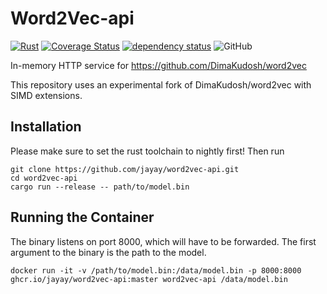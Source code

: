 # Word2Vec-api
[![Rust](https://github.com/jayay/word2vec-api/actions/workflows/rust.yml/badge.svg)](https://github.com/jayay/word2vec-api/actions/workflows/rust.yml) [![Coverage Status](https://coveralls.io/repos/github/jayay/word2vec-api/badge.svg?branch=master)](https://coveralls.io/github/jayay/word2vec-api?branch=master) [![dependency status](https://deps.rs/repo/github/jayay/word2vec-api/status.svg)](https://deps.rs/repo/github/jayay/word2vec-api) ![GitHub](https://img.shields.io/github/license/jayay/word2vec-api)

In-memory HTTP service for https://github.com/DimaKudosh/word2vec

This repository uses an experimental fork of DimaKudosh/word2vec with SIMD extensions.


## Installation
Please make sure to set the rust toolchain to nightly first! Then run

```
git clone https://github.com/jayay/word2vec-api.git
cd word2vec-api
cargo run --release -- path/to/model.bin
```

## Running the Container

The binary listens on port 8000, which will have to be forwarded. The first argument to the binary is the path to the model.

```
docker run -it -v /path/to/model.bin:/data/model.bin -p 8000:8000 ghcr.io/jayay/word2vec-api:master word2vec-api /data/model.bin
```
